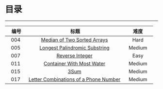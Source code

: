 # 目录

---

|    编号    |                        标题                       |       难度       |
|:----------:|:-----------------------------------------------: | :---------------:|
|   004  |   [Median of Two Sorted Arrays][1]   |     Hard    |
|   005  |   [Longest Palindromic Substring][2]   |     Medium    |
|   007  |   [Reverse Integer][3]   |     Easy    |
|   011  |   [Container With Most Water][4]   |     Medium    |
|   015  |   [3Sum][5]   |     Medium    |
|   017  |   [Letter Combinations of a Phone Number][6]   |     Medium    |


  [1]: https://github.com/Zelda256/LeetCode_Zelda/blob/master/4.%20Median%20of%20Two%20Sorted%20Arrays.md
  [2]: https://github.com/Zelda256/LeetCode_Zelda/blob/master/5.%20Longest%20Palindromic%20Substring.md
  [3]: https://github.com/Zelda256/LeetCode_Zelda/blob/master/007.%20Reverse%20Integer.md
  [4]: https://github.com/Zelda256/LeetCode_Zelda/blob/master/11.%20Container%20With%20Most%20Water.md
  [5]: https://github.com/Zelda256/LeetCode_Zelda/blob/master/15.3Sum.md
  [6]: https://github.com/Zelda256/LeetCode_Zelda/blob/master/017.%20Letter%20Combinations%20of%20a%20Phone%20Number.md
